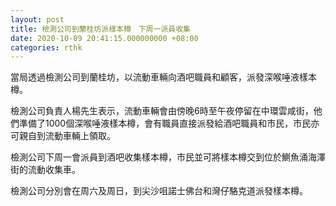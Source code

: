 ```yaml
---
layout: post
title: 檢測公司到蘭桂坊派樣本樽　下周一派員收集
date: 2020-10-09 20:41:15.000000000 +08:00
categories: rthk
---
```


當局透過檢測公司到蘭桂坊，以流動車輛向酒吧職員和顧客，派發深喉唾液樣本樽。

檢測公司負責人楊先生表示，流動車輛會由傍晚6時至午夜停留在中環雲咸街，他們準備了1000個深喉唾液樣本樽，會有職員直接派發給酒吧職員和市民，市民亦可親自到流動車輛上領取。

檢測公司下周一會派員到酒吧收集樣本樽，市民並可將樣本樽交到位於鰂魚涌海澤街的流動收集車。

檢測公司分別會在周六及周日，到尖沙咀諾士佛台和灣仔駱克道派發樣本樽。
